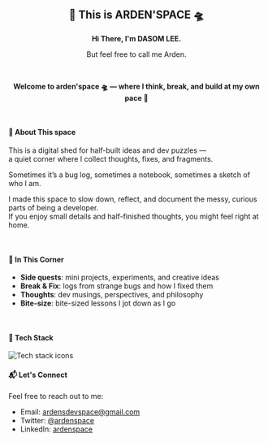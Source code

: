 <!-- GitHub Profile README: arden'space -->

<br />
<h2 align="center">👾 This is ARDEN'SPACE 🛸</h2>

<p align="center">
  <strong>Hi There, I'm DASOM LEE.</strong>
</p>
<p align="center">
  But feel free to call me Arden.
</p>

<br />
<p align="center">
  <strong>Welcome to arden'space 🛸 — where I think, break, and build at my own pace 👾</strong>
</p>

<br />

#### 👀 About This space

This is a digital shed for half-built ideas and dev puzzles —  
a quiet corner where I collect thoughts, fixes, and fragments.

Sometimes it’s a bug log, sometimes a notebook, sometimes a sketch of who I am.

I made this space to slow down, reflect, and document the messy, curious parts of being a developer.  
If you enjoy small details and half-finished thoughts, you might feel right at home.

<br />

#### 🧩 In This Corner

- **Side quests**: mini projects, experiments, and creative ideas
- **Break & Fix**: logs from strange bugs and how I fixed them
- **Thoughts**: dev musings, perspectives, and philosophy
- **Bite-size**: bite-sized lessons I jot down as I go

<br />

<!-- ## 📌 Featured Posts

- [Side quest: My 3am design-to-code sprint](https://ardenspace.dev/side-quests/3am-design-to-code)
- [Why breaking things is part of the plan](https://ardenspace.dev/break-and-fix/breaking-is-learning)
- [My dev life, at my pace](https://ardenspace.dev/thoughts/my-pace) -->

#### 🧱 Tech Stack

<img src="https://skillicons.dev/icons?i=react,nextjs,ts,pnpm,tailwind,github&theme=light" alt="Tech stack icons" />
<br />

#### 📬 Let's Connect

Feel free to reach out to me:

- Email: [ardensdevspace@gmail.com](mailto:ardensdevspace@gmail.com)
- Twitter: [@ardenspace](https://twitter.com/ardenspace)
- LinkedIn: [ardenspace](https://www.linkedin.com/in/ardenspace)

<br />

<!-- <p align="center">
  <img src="https://readme-typing-svg.herokuapp.com?font=Fira+Code&duration=2500&pause=500&center=true&width=435&lines=thinking+creatively...;breaking+the+code...;building+at+my+own+pace...&text_color=D6AEDD" alt="Typing SVG" />
</p> -->
